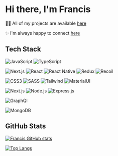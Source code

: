 # Hi there, I'm Francis

👨‍💻 All of my projects are available [here](https://franziskaseitz.com/)

✨ I'm always happy to connect [here](https://www.linkedin.com/in/franziska-seitz-001b92225)



## Tech Stack

![JavaScript](https://img.shields.io/badge/JavaScript-323330?style=for-the-badge&logo=javascript&logoColor=F7DF1E)
![TypeScript](https://img.shields.io/badge/Typescript-323330?style=for-the-badge&logo=typescript&logoColor=3077c6)

![Next.js](https://img.shields.io/badge/NEXT-20232A?style=for-the-badge&logo=next.js&logoColor=61DAFB)
![React](https://img.shields.io/badge/React-20232A?style=for-the-badge&logo=react&logoColor=61DAFB)
![React Native](https://img.shields.io/badge/React_Native-20232A?style=for-the-badge&logo=react&logoColor=61DAFB)
![Redux](https://img.shields.io/badge/Redux-593D88?style=for-the-badge&logo=redux&logoColor=white)
![Recoil](https://img.shields.io/badge/Recoil-FFFFFF?style=for-the-badge&logo=recoil&logoColor=black)

![CSS3](https://img.shields.io/badge/CSS3-1572B6?style=for-the-badge&logo=css3&logoColor=white)
![SASS](https://img.shields.io/badge/Sass-CC6699?style=for-the-badge&logo=sass&logoColor=white)
![Tailwind](https://img.shields.io/badge/Tailwind-0B1120?style=for-the-badge&logo=tailwindcss&logoColor=37BCF8)
![MaterialUI](https://img.shields.io/badge/MaterialUI-ffffff?style=for-the-badge&logo=mui&logoColor=w0160c1)

![Next.js](https://img.shields.io/badge/NEXT-20232A?style=for-the-badge&logo=next.js&logoColor=61DAFB)
![Node.js](https://img.shields.io/badge/Node.js-43853D?style=for-the-badge&logo=node.js&logoColor=white)
![Express.js](https://img.shields.io/badge/Express.js-404D59?style=for-the-badge)

![GraphQl](https://img.shields.io/badge/Graphql-1B1B1B?style=for-the-badge&logo=graphql&logoColor=C0007C)

![MongoDB](https://img.shields.io/badge/MongoDB-4EA94B?style=for-the-badge&logo=mongodb&logoColor=white)

## GitHub Stats

[![Francis GitHub stats](https://github-readme-stats.vercel.app/api?username=loerk&hide=stars&count_private=true&show_icons=true&theme=dark&hide_rank=true)](https://github.com/anuraghazra/github-readme-stats)

[![Top Langs](https://github-readme-stats.vercel.app/api/top-langs/?username=loerk&layout=compact&theme=dark)](https://github.com/anuraghazra/github-readme-stats)

